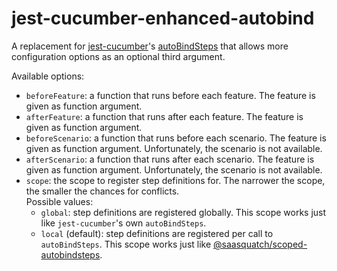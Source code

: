 # jest-cucumber-enhanced-autobind

A replacement for [jest-cucumber](https://www.npmjs.com/package/jest-cucumber)'s [autoBindSteps](https://github.com/bencompton/jest-cucumber/blob/HEAD/docs/AutomaticStepBinding.md) that allows more configuration options as an optional third argument.

Available options:

* `beforeFeature`: a function that runs before each feature. The feature is given as function argument.
* `afterFeature`: a function that runs after each feature. The feature is given as function argument.
* `beforeScenario`: a function that runs before each scenario. The feature is given as function argument. Unfortunately, the scenario is not available.
* `afterScenario`: a function that runs after each scenario. The feature is given as function argument. Unfortunately, the scenario is not available.
* `scope`: the scope to register step definitions for. The narrower the scope, the smaller the chances for conflicts.\
  Possible values:
  * `global`: step definitions are registered globally. This scope works just like `jest-cucumber`'s own `autoBindSteps`.
  * `local` (default): step definitions are registered per call to `autoBindSteps`. This scope works just like [@saasquatch/scoped-autobindsteps](https://www.npmjs.com/package/@saasquatch/scoped-autobindsteps).
